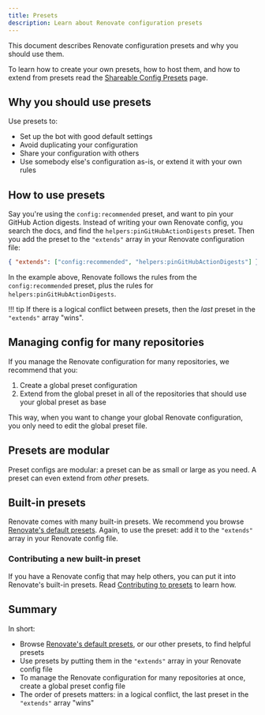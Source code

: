 ```yaml
---
title: Presets
description: Learn about Renovate configuration presets
---
```


This document describes Renovate configuration presets and why you should use them.

To learn how to create your own presets, how to host them, and how to extend from presets read the [Shareable Config Presets](../config-presets.md) page.

## Why you should use presets

Use presets to:

- Set up the bot with good default settings
- Avoid duplicating your configuration
- Share your configuration with others
- Use somebody else's configuration as-is, or extend it with your own rules

## How to use presets

Say you're using the `config:recommended` preset, and want to pin your GitHub Action digests.
Instead of writing your own Renovate config, you search the docs, and find the `helpers:pinGitHubActionDigests` preset.
Then you add the preset to the `"extends"` array in your Renovate configuration file:

```json
{ "extends": ["config:recommended", "helpers:pinGitHubActionDigests"] }
```

In the example above, Renovate follows the rules from the `config:recommended` preset, plus the rules for `helpers:pinGitHubActionDigests`.

<!-- prettier-ignore -->
!!! tip
    If there is a logical conflict between presets, then the _last_ preset in the `"extends"` array "wins".

## Managing config for many repositories

If you manage the Renovate configuration for many repositories, we recommend that you:

1. Create a global preset configuration
1. Extend from the global preset in all of the repositories that should use your global preset as base

This way, when you want to change your global Renovate configuration, you only need to edit the global preset file.

## Presets are modular

Preset configs are modular: a preset can be as small or large as you need.
A preset can even extend from _other_ presets.

## Built-in presets

Renovate comes with many built-in presets.
We recommend you browse [Renovate's default presets](../presets-default.md).
Again, to use the preset: add it to the `"extends"` array in your Renovate config file.

### Contributing a new built-in preset

If you have a Renovate config that may help others, you can put it into Renovate's built-in presets.
Read [Contributing to presets](../config-presets.md#contributing-to-presets) to learn how.

## Summary

In short:

- Browse [Renovate's default presets](../presets-default.md), or our other presets, to find helpful presets
- Use presets by putting them in the `"extends"` array in your Renovate config file
- To manage the Renovate configuration for many repositories at once, create a global preset config file
- The order of presets matters: in a logical conflict, the last preset in the `"extends"` array "wins"
